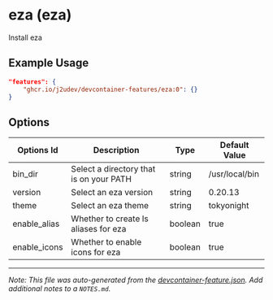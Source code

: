 
# eza (eza)

Install eza

## Example Usage

```json
"features": {
    "ghcr.io/j2udev/devcontainer-features/eza:0": {}
}
```

## Options

| Options Id | Description | Type | Default Value |
|-----|-----|-----|-----|
| bin_dir | Select a directory that is on your PATH | string | /usr/local/bin |
| version | Select an eza version | string | 0.20.13 |
| theme | Select an eza theme | string | tokyonight |
| enable_alias | Whether to create ls aliases for eza | boolean | true |
| enable_icons | Whether to enable icons for eza | boolean | true |



---

_Note: This file was auto-generated from the [devcontainer-feature.json](devcontainer-feature.json).  Add additional notes to a `NOTES.md`._
